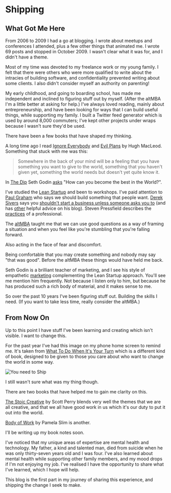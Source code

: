 # Shipping

## What Got Me Here

From 2006 to 2009 I had a go at blogging. I wrote about meetups and conferences I attended, plus a few other things that animated me. I wrote 69 posts and stopped in October 2009. I wasn't clear what it was for, and I didn't have a theme.

Most of my time was devoted to my freelance work or my young family. I felt that there were others who were more qualified to write about the intracies of building software, and confidentiality prevented writing about some clients. I also didn't consider myself an authority on parenting!

My early childhood, and going to boarding school, has made me independent and inclined to figuring stuff out by myself. (After the altMBA I'm a little better at asking for help.) I've always loved reading, mainly about entrepreneurship, and have been looking for ways that I can build useful things, while supporting my family. I built a Twitter feed generator which is used by around 8,000 commuters; I've kept other projects under wraps because I wasn't sure they'd be used. 

There have been a few books that have shaped my thinking. 

A long time ago I read [Ignore Everybody](https://www.amazon.com/Ignore-Everybody-Other-Keys-Creativity/dp/159184259X/) and [Evil Plans](https://www.amazon.com/Evil-Plans-Having-World-Domination/dp/1591843847/) by Hugh MacLeod. Something that stuck with me was this:

> Somewhere in the back of your mind will be a feeling that you have something you want to give to the world, something that you haven't given yet, something the world needs but doesn't yet quite know it.

In [The Dip](https://www.amazon.com/Dip-Little-Book-Teaches-Stick/dp/1591841666/) Seth Godin [asks](https://seths.blog/2007/05/the_dip_manifes/) "How can you become the best in the World?". 

I've studied the [Lean Startup](http://theleanstartup.com/) and been to workshops. I've paid attention to [Paul Graham](http://www.paulgraham.com/articles.html) who says we should build something that people want. [Derek Sivers](https://sivers.org/) says you [shouldn't start a business unless someone asks you to](https://sivers.org/asking) (and has [other](https://sivers.org/donkey) helpful advice on his blog). Steven Pressfield describes the [practices](https://www.forbes.com/sites/ryanholiday/2012/06/07/10-steps-for-turning-pro-from-the-warrior-artist-steven-pressfield/) of a professional.

The [altMBA](https://altmba.com/) taught me that we can use good questions as a way of framing a situation and when you feel like you're stumbling that you're falling forward.

Also acting in the face of fear and discomfort.

Being comfortable that you may create something and nobody may say "that was good". Before the altMBA these things would have held me back.

Seth Godin is a brilliant teacher of marketing, and I see his style of empathetic [marketing](https://themarketingseminar.com/) complementing the Lean Startup approach. You'll see me mention him frequently. Not because I listen only to him, but because he has produced such a rich body of material, and it makes sense to me.

So over the past 10 years I've been figuring stuff out. Building the skills I need. (If you want to take less time, really consider the altMBA.)

## From Now On

Up to this point I have stuff I've been learning and creating which isn't visible. I want to change this.

For the past year I've had this image on my phone home screen to remind me. It's taken from [What To Do When It's Your Turn](https://www.amazon.com/What-When-Your-Turn-Always/dp/1936719320) which is a different kind of book, designed to be given to those you care about who want to change the world in some way.

![You need to Ship]({{site.url}}/assets/ship-homescreen.png)

I still wasn't sure what was my thing though. 

There are two books that have helped me to gain me clarity on this. 

[The Stoic Creative](https://www.amazon.com/Stoic-Creative-Struggling-Creatives-Passion-ebook/dp/B07464C6CP/) by Scott Perry blends very well the themes that we are all creative, and that we all have good work in us which it's our duty to put it out into the world. 

[Body of Work](https://www.amazon.com/Body-Work-Finding-Thread-Together-ebook/dp/B00DMCV5RK/) by Pamela Slim is another. 

I'll be writing up my book notes soon.

I've noticed that my unique areas of expertise are mental health and technology. My father, a kind and talented man, died from suicide when he was only thirty-seven years old and I was four. I've also learned about mental health while supporting other family members, and my mood drops if I'm not enjoying my job. I've realised I have the opportunity to share what I've learned, which I hope will help. 

This blog is the first part in my journey of sharing this experience, and shipping the change I seek to make.











